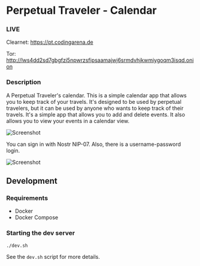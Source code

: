 # Perpetual Traveler - Calendar

### LIVE

Clearnet: https://pt.codingarena.de

Tor: http://lws4dd2sd7gbgfzi5npwrzsfipsaamajwj6srmdvhjkwmiygoqm3isqd.onion

### Description

A Perpetual Traveler's calendar. This is a simple calendar app that allows you to keep track of your travels. It's
designed to be used by perpetual travelers, but it can be used by anyone who wants to keep track of their travels. It's
a simple app that allows you to add and delete events. It also allows you to view your events in a calendar view.

![Screenshot](https://affekt-assets.s3.amazonaws.com/share/pt/pt_2024-02-07_16-10-57.jpg)

You can sign in with Nostr NIP-07. Also, there is a username-password login.

![Screenshot](https://affekt-assets.s3.amazonaws.com/share/pt/pt_2024-02-06_20-28-16.jpg)

## Development

### Requirements

- Docker
- Docker Compose

### Starting the dev server

```
./dev.sh
```

See the `dev.sh` script for more details.
